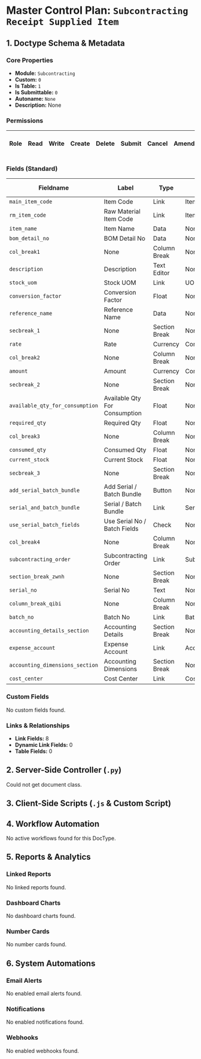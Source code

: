 # Master Control Plan: `Subcontracting Receipt Supplied Item`

## 1. Doctype Schema & Metadata

### Core Properties
- **Module:** `Subcontracting`
- **Custom:** `0`
- **Is Table:** `1`
- **Is Submittable:** `0`
- **Autoname:** `None`
- **Description:** None

### Permissions
| Role | Read | Write | Create | Delete | Submit | Cancel | Amend | Report | Import | Export | Print | Email | Share | Set User Perms |
|---|---|---|---|---|---|---|---|---|---|---|---|---|---|---|


### Fields (Standard)
| Fieldname | Label | Type | Options | Required | Hidden | Read Only | Default | Description |
|---|---|---|---|---|---|---|---|---|
| `main_item_code` | Item Code | Link | Item |  |  | ✅ | None | None |
| `rm_item_code` | Raw Material Item Code | Link | Item |  |  | ✅ | None | None |
| `item_name` | Item Name | Data | None |  |  | ✅ | None | None |
| `bom_detail_no` | BOM Detail No | Data | None |  | ✅ | ✅ | None | None |
| `col_break1` | None | Column Break | None |  |  |  | None | None |
| `description` | Description | Text Editor | None |  |  | ✅ | None | None |
| `stock_uom` | Stock UOM | Link | UOM |  |  | ✅ | None | None |
| `conversion_factor` | Conversion Factor | Float | None |  | ✅ | ✅ | 1 | None |
| `reference_name` | Reference Name | Data | None |  | ✅ | ✅ | None | None |
| `secbreak_1` | None | Section Break | None |  |  |  | None | None |
| `rate` | Rate | Currency | Company:company:default_currency |  |  | ✅ | None | None |
| `col_break2` | None | Column Break | None |  |  |  | None | None |
| `amount` | Amount | Currency | Company:company:default_currency |  |  | ✅ | None | None |
| `secbreak_2` | None | Section Break | None |  |  |  | None | None |
| `available_qty_for_consumption` | Available Qty For Consumption | Float | None |  |  | ✅ | 0 | None |
| `required_qty` | Required Qty | Float | None |  |  | ✅ | None | None |
| `col_break3` | None | Column Break | None |  |  |  | None | None |
| `consumed_qty` | Consumed Qty | Float | None | ✅ |  | ✅ | None | None |
| `current_stock` | Current Stock | Float | None |  |  | ✅ | None | None |
| `secbreak_3` | None | Section Break | None |  |  |  | None | None |
| `add_serial_batch_bundle` | Add Serial / Batch Bundle | Button | None |  |  |  | None | None |
| `serial_and_batch_bundle` | Serial / Batch Bundle | Link | Serial and Batch Bundle |  |  |  | None | None |
| `use_serial_batch_fields` | Use Serial No / Batch Fields | Check | None |  |  |  | 0 | None |
| `col_break4` | None | Column Break | None |  |  |  | None | None |
| `subcontracting_order` | Subcontracting Order | Link | Subcontracting Order |  | ✅ | ✅ | None | None |
| `section_break_zwnh` | None | Section Break | None |  |  |  | None | None |
| `serial_no` | Serial No | Text | None |  |  |  | None | None |
| `column_break_qibi` | None | Column Break | None |  |  |  | None | None |
| `batch_no` | Batch No | Link | Batch |  |  |  | None | None |
| `accounting_details_section` | Accounting Details | Section Break | None |  |  |  | None | None |
| `expense_account` | Expense Account | Link | Account |  |  |  | None | None |
| `accounting_dimensions_section` | Accounting Dimensions | Section Break | None |  |  |  | None | None |
| `cost_center` | Cost Center | Link | Cost Center |  |  |  | None | None |


### Custom Fields
No custom fields found.


### Links & Relationships
- **Link Fields:** 8
- **Dynamic Link Fields:** 0
- **Table Fields:** 0

## 2. Server-Side Controller (`.py`)
Could not get document class.


## 3. Client-Side Scripts (`.js` & Custom Script)




## 4. Workflow Automation
No active workflows found for this DocType.


## 5. Reports & Analytics
### Linked Reports
No linked reports found.


### Dashboard Charts
No dashboard charts found.


### Number Cards
No number cards found.


## 6. System Automations
### Email Alerts
No enabled email alerts found.


### Notifications
No enabled notifications found.


### Webhooks
No enabled webhooks found.
